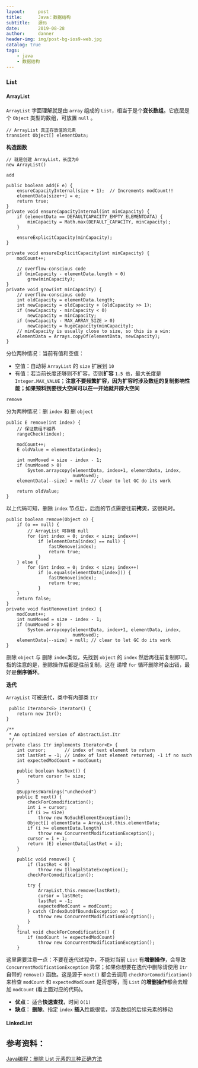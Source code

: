 ```yaml
---
layout:     post
title:      Java：数据结构
subtitle:   源码
date:       2019-08-28
author:     danner
header-img: img/post-bg-ios9-web.jpg
catalog: true
tags:
    - java
    - 数据结构
---
```


### List

#### ArrayList

`ArrayList` 字面理解就是由 `array` 组成的 `List`，相当于是个**变长数组**。它底层是个 `Object` 类型的数组，可放置 `null` 。

	// ArrayList 真正存放值的元素
	transient Object[] elementData; 


**构造函数**
	
	// 就是创建 ArrayList，长度为0
	new ArrayList()

`add`

    public boolean add(E e) {
        ensureCapacityInternal(size + 1);  // Increments modCount!!
        elementData[size++] = e;
        return true;
    }
	private void ensureCapacityInternal(int minCapacity) {
	    if (elementData == DEFAULTCAPACITY_EMPTY_ELEMENTDATA) {
	        minCapacity = Math.max(DEFAULT_CAPACITY, minCapacity);
	    }
	
	    ensureExplicitCapacity(minCapacity);
	}
	
	private void ensureExplicitCapacity(int minCapacity) {
	    modCount++;
	
	    // overflow-conscious code
	    if (minCapacity - elementData.length > 0)
	        grow(minCapacity);
	}
	private void grow(int minCapacity) {
        // overflow-conscious code
        int oldCapacity = elementData.length;
        int newCapacity = oldCapacity + (oldCapacity >> 1);
        if (newCapacity - minCapacity < 0)
            newCapacity = minCapacity;
        if (newCapacity - MAX_ARRAY_SIZE > 0)
            newCapacity = hugeCapacity(minCapacity);
        // minCapacity is usually close to size, so this is a win:
        elementData = Arrays.copyOf(elementData, newCapacity);
    }

分位两种情况：当前有值和空值：

- 空值：自动将 `ArrayList` 的 `size` 扩展到 `10`
- 有值：若当前长度还够则不扩容，否则**扩容** `1.5 倍`，最大长度是 `Integer.MAX_VALUE`；**注意不要频繁扩容，因为扩容时涉及数组的复制影响性能；如果预料到要很大空间可以在一开始就开辟大空间**


`remove`

分为两种情况：删 `index` 和 删 `object`

	public E remove(int index) {
		// 保证数组不越界
        rangeCheck(index);

        modCount++;
        E oldValue = elementData(index);

        int numMoved = size - index - 1;
        if (numMoved > 0)
            System.arraycopy(elementData, index+1, elementData, index,
                             numMoved);
        elementData[--size] = null; // clear to let GC do its work

        return oldValue;
    }

以上代码可知，删除 `index` 节点后，后面的节点需要往前**拷贝**，这很耗时。

	public boolean remove(Object o) {
        if (o == null) {
			// ArrayList 可存储 null
            for (int index = 0; index < size; index++)
                if (elementData[index] == null) {
                    fastRemove(index);
                    return true;
                }
        } else {
            for (int index = 0; index < size; index++)
                if (o.equals(elementData[index])) {
                    fastRemove(index);
                    return true;
                }
        }
        return false;
    }
	private void fastRemove(int index) {
        modCount++;
        int numMoved = size - index - 1;
        if (numMoved > 0)
            System.arraycopy(elementData, index+1, elementData, index,
                             numMoved);
        elementData[--size] = null; // clear to let GC do its work
    }

删除 `object` 与 删除 `index`类似，先找到 `object` 的 `index` 然后再往前复制即可。指的注意的是，删除操作后都是往前复制，这在 递增 `for` 循环删除时会出错，最好是**倒序循环**。


**迭代**

`ArrayList` 可被迭代，类中有内部类 `Itr`

	 public Iterator<E> iterator() {
        return new Itr();
    }

    /**
     * An optimized version of AbstractList.Itr
     */
    private class Itr implements Iterator<E> {
        int cursor;       // index of next element to return
        int lastRet = -1; // index of last element returned; -1 if no such
        int expectedModCount = modCount;

        public boolean hasNext() {
            return cursor != size;
        }

        @SuppressWarnings("unchecked")
        public E next() {
            checkForComodification();
            int i = cursor;
            if (i >= size)
                throw new NoSuchElementException();
            Object[] elementData = ArrayList.this.elementData;
            if (i >= elementData.length)
                throw new ConcurrentModificationException();
            cursor = i + 1;
            return (E) elementData[lastRet = i];
        }

        public void remove() {
            if (lastRet < 0)
                throw new IllegalStateException();
            checkForComodification();

            try {
                ArrayList.this.remove(lastRet);
                cursor = lastRet;
                lastRet = -1;
                expectedModCount = modCount;
            } catch (IndexOutOfBoundsException ex) {
                throw new ConcurrentModificationException();
            }
        }
		final void checkForComodification() {
            if (modCount != expectedModCount)
                throw new ConcurrentModificationException();
        }


这里需要注意一点：不要在迭代过程中，不能对当前 `List` 有**增删操作**，会导致 `ConcurrentModificationException` 异常；如果你想要在迭代中删除请使用 `Itr` 自带的 `remove()` 函数。这是源于 `next()` 都会去调用 `checkForComodification()` 来检查 `modCount` 和 `expectedModCount` 是否想等，而 `List` 的**增删操作**都会去增加 `modCount` (看上面对应的代码)。

- **优点**：	适合**快速查找**，时间 `O(1)`
- **缺点**： **删除**、指定 `index` **插入**性能很低，涉及数组的后续元素的移动


#### LinkedList



## 参考资料：
[Java编程：删除 List 元素的三种正确方法](https://blog.csdn.net/claram/article/details/53410175)